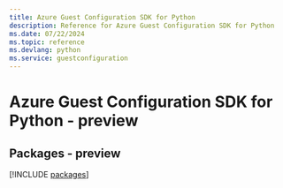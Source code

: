```yaml
---
title: Azure Guest Configuration SDK for Python
description: Reference for Azure Guest Configuration SDK for Python
ms.date: 07/22/2024
ms.topic: reference
ms.devlang: python
ms.service: guestconfiguration
---
```

# Azure Guest Configuration SDK for Python - preview
## Packages - preview
[!INCLUDE [packages](guest-configuration-index.md)]